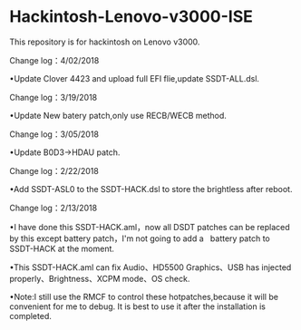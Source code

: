 # Hackintosh-Lenovo-v3000-ISE
    
This repository is for hackintosh on Lenovo v3000.

Change log：4/02/2018

•Update Clover 4423 and upload full EFI flie,update SSDT-ALL.dsl.

Change log：3/19/2018

•Update New batery patch,only use RECB/WECB method.
 
Change log：3/05/2018

•Update B0D3->HDAU patch.

Change log：2/22/2018

•Add SSDT-ASL0 to the SSDT-HACK.dsl to store the brightless after reboot.


Change log：2/13/2018

•I have done this SSDT-HACK.aml，now all DSDT patches can be replaced by this except battery patch，I'm not going to add a    battery patch to SSDT-HACK at the moment.

•This SSDT-HACK.aml can fix Audio、HD5500 Graphics、USB has injected properly、Brightness、XCPM mode、OS check.

•Note:I still use the RMCF to control these hotpatches,because it will be convenient for me to debug. 
It is best to use it after the installation is completed.
